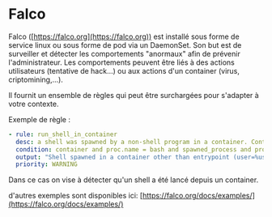 # Falco

Falco ([https://falco.org](https://falco.org)) est installé sous forme de service linux ou sous forme de pod via un DaemonSet. 
Son but est de surveiller et détecter les comportements "anormaux" afin de prévenir l'administrateur.
Les comportements peuvent être liés à des actions utilisateurs (tentative de hack...) ou aux actions d'un container (virus, criptomining,...).

Il fournit un ensemble de règles qui peut être surchargées pour s'adapter à votre contexte.

Exemple de règle :
```yaml
- rule: run_shell_in_container
  desc: a shell was spawned by a non-shell program in a container. Container entrypoints are excluded.
  condition: container and proc.name = bash and spawned_process and proc.pname exists and not proc.pname in (bash, docker)
  output: "Shell spawned in a container other than entrypoint (user=%user.name container_id=%container.id container_name=%container.name shell=%proc.name parent=%proc.pname cmdline=%proc.cmdline)"
  priority: WARNING
```
Dans ce cas on vise à détecter qu'un shell a été lancé depuis un container.

d'autres exemples sont disponibles ici: [https://falco.org/docs/examples/](https://falco.org/docs/examples/)
